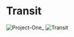 # Transit
![Project-One_](https://user-images.githubusercontent.com/96956110/159072377-e3a7c0f1-810a-4a59-81e7-fcd2d6bd991b.jpeg)
![Transit](https://user-images.githubusercontent.com/96956110/212494206-b8fa6a4e-f2a8-4d24-936e-e1b5852bbb67.png)
